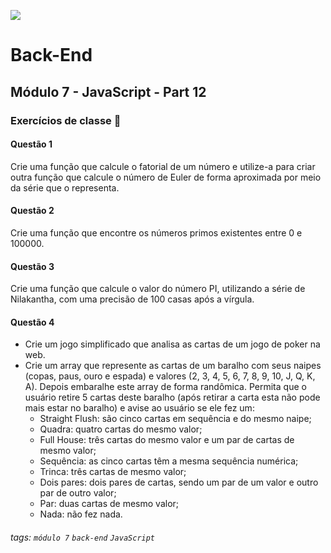 ![](https://portal.alphaedtech.org.br/images/edtech/logo-edtech.webp)

# Back-End

## Módulo 7 - JavaScript - Part 12

### Exercícios de classe 🏫

#### Questão 1
Crie uma função que calcule o fatorial de um número e utilize-a para criar outra função que calcule o número de Euler de forma aproximada por meio da série que o representa.

#### Questão 2
Crie uma função que encontre os números primos existentes entre 0 e 100000.

#### Questão 3
Crie uma função que calcule o valor do número PI, utilizando a série de Nilakantha, com uma precisão de 100 casas após a vírgula.

#### Questão 4
* Crie um jogo simplificado que analisa as cartas de um jogo de poker na web. 
* Crie um array que represente as cartas de um baralho com seus naipes (copas, paus, ouro e espada) e valores (2, 3, 4, 5, 6, 7, 8, 9, 10, J, Q, K, A). Depois embaralhe este array de forma randômica. Permita que o usuário retire 5 cartas deste baralho (após retirar a carta esta não pode mais estar no baralho) e avise ao usuário se ele fez um: 
  - Straight Flush: são cinco cartas em sequência e do mesmo naipe;
  - Quadra: quatro cartas do mesmo valor;
  - Full House: três cartas do mesmo valor e um par de cartas de mesmo valor;
  - Sequência: as cinco cartas têm a mesma sequência numérica;
  - Trinca: três cartas de mesmo valor;
  - Dois pares: dois pares de cartas, sendo um par de um valor e outro par de outro valor;
  - Par: duas cartas de mesmo valor;
  - Nada: não fez nada.


###### tags: `módulo 7` `back-end` `JavaScript`
